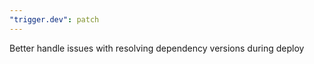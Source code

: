 ```yaml
---
"trigger.dev": patch
---
```


Better handle issues with resolving dependency versions during deploy
